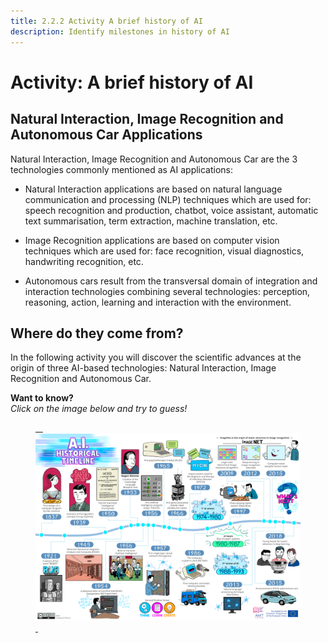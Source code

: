 ```yaml
---
title: 2.2.2 Activity A brief history of AI
description: Identify milestones in history of AI
---
```

# Activity: A brief history of AI

## Natural Interaction, Image Recognition and Autonomous Car Applications

Natural Interaction, Image Recognition and Autonomous Car are the 3 technologies commonly mentioned as AI applications:

- Natural Interaction applications are based on natural language communication and processing (NLP) techniques which are used for: speech recognition and production, chatbot, voice assistant, automatic text summarisation, term extraction, machine translation, etc.

- Image Recognition applications are based on computer vision techniques which are used for: face recognition, visual diagnostics, handwriting recognition, etc.

- Autonomous cars result from the transversal domain of integration and interaction technologies combining several technologies: perception, reasoning, action, learning and interaction with the environment.

## Where do they come from?

In the following activity you will discover the scientific advances at the origin of three AI-based technologies: Natural Interaction, Image Recognition and Autonomous Car.

**Want to know?**  
_Click on the image below and try to guess!_

<a href="https://pixees.fr/classcodeiai/app/tuto1?lang=en" target="_blank"><figure> 
  <img src="Images/AI-historical-timeline.png" alt="Image of AI history" /> 
</figure></a>
